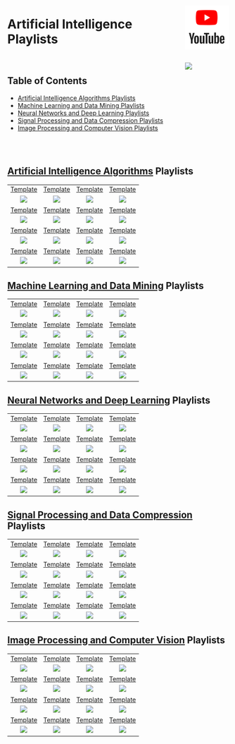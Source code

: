 <img align="right" width="100" src="/logos/youtube.jpg"></img>

# Artificial Intelligence Playlists

<br>
<img align="right" width="100" src="https://github.com/cs-MohamedAyman/cs-MohamedAyman/blob/main/repos-icons/agenda.jpg">

## Table of Contents
  * [Artificial Intelligence Algorithms Playlists](#Artificial-Intelligence-Algorithms-Playlists)
  * [Machine Learning and Data Mining Playlists](#Machine-Learning-and-Data-Mining-Playlists)
  * [Neural Networks and Deep Learning Playlists](#Neural-Networks-and-Deep-Learning-Playlists)
  * [Signal Processing and Data Compression Playlists](#Signal-Processing-and-Data-Compression-Playlists)
  * [Image Processing and Computer Vision Playlists](#Image-Processing-and-Computer-Vision-Playlists)

<br><br>

## [Artificial Intelligence Algorithms](/Artificial-Intelligence/Artificial-Intelligence-Algorithms/README.md) Playlists

<table>
    <tbody>
        <tr>
<td align="center" width="25%"><a href="/Artificial-Intelligence/Artificial-Intelligence-Algorithms/README.md">Template</a></td>
<td align="center" width="25%"><a href="/Artificial-Intelligence/Artificial-Intelligence-Algorithms/README.md">Template</a></td>
<td align="center" width="25%"><a href="/Artificial-Intelligence/Artificial-Intelligence-Algorithms/README.md">Template</a></td>
<td align="center" width="25%"><a href="/Artificial-Intelligence/Artificial-Intelligence-Algorithms/README.md">Template</a></td>
        </tr>
        <tr>
<td align="center" width="25%"><img src="/logos/image.jpg" width="80%"></img></td>
<td align="center" width="25%"><img src="/logos/image.jpg" width="80%"></img></td>
<td align="center" width="25%"><img src="/logos/image.jpg" width="80%"></img></td>
<td align="center" width="25%"><img src="/logos/image.jpg" width="80%"></img></td>
        </tr>
        <tr>
<td align="center" width="25%"><a href="/Artificial-Intelligence/Artificial-Intelligence-Algorithms/README.md">Template</a></td>
<td align="center" width="25%"><a href="/Artificial-Intelligence/Artificial-Intelligence-Algorithms/README.md">Template</a></td>
<td align="center" width="25%"><a href="/Artificial-Intelligence/Artificial-Intelligence-Algorithms/README.md">Template</a></td>
<td align="center" width="25%"><a href="/Artificial-Intelligence/Artificial-Intelligence-Algorithms/README.md">Template</a></td>
        </tr>
        <tr>
<td align="center" width="25%"><img src="/logos/image.jpg" width="80%"></img></td>
<td align="center" width="25%"><img src="/logos/image.jpg" width="80%"></img></td>
<td align="center" width="25%"><img src="/logos/image.jpg" width="80%"></img></td>
<td align="center" width="25%"><img src="/logos/image.jpg" width="80%"></img></td>
        </tr>
        <tr>
<td align="center" width="25%"><a href="/Artificial-Intelligence/Artificial-Intelligence-Algorithms/README.md">Template</a></td>
<td align="center" width="25%"><a href="/Artificial-Intelligence/Artificial-Intelligence-Algorithms/README.md">Template</a></td>
<td align="center" width="25%"><a href="/Artificial-Intelligence/Artificial-Intelligence-Algorithms/README.md">Template</a></td>
<td align="center" width="25%"><a href="/Artificial-Intelligence/Artificial-Intelligence-Algorithms/README.md">Template</a></td>
        </tr>
        <tr>
<td align="center" width="25%"><img src="/logos/image.jpg" width="80%"></img></td>
<td align="center" width="25%"><img src="/logos/image.jpg" width="80%"></img></td>
<td align="center" width="25%"><img src="/logos/image.jpg" width="80%"></img></td>
<td align="center" width="25%"><img src="/logos/image.jpg" width="80%"></img></td>
        </tr>
        <tr>
<td align="center" width="25%"><a href="/Artificial-Intelligence/Artificial-Intelligence-Algorithms/README.md">Template</a></td>
<td align="center" width="25%"><a href="/Artificial-Intelligence/Artificial-Intelligence-Algorithms/README.md">Template</a></td>
<td align="center" width="25%"><a href="/Artificial-Intelligence/Artificial-Intelligence-Algorithms/README.md">Template</a></td>
<td align="center" width="25%"><a href="/Artificial-Intelligence/Artificial-Intelligence-Algorithms/README.md">Template</a></td>
        </tr>
        <tr>
<td align="center" width="25%"><img src="/logos/image.jpg" width="80%"></img></td>
<td align="center" width="25%"><img src="/logos/image.jpg" width="80%"></img></td>
<td align="center" width="25%"><img src="/logos/image.jpg" width="80%"></img></td>
<td align="center" width="25%"><img src="/logos/image.jpg" width="80%"></img></td>
        </tr>
    </tbody>
</table>

## [Machine Learning and Data Mining](/Artificial-Intelligence/Machine-Learning-and-Data-Mining/README.md) Playlists

<table>
    <tbody>
        <tr>
<td align="center" width="25%"><a href="/Artificial-Intelligence/Machine-Learning-and-Data-Mining/README.md">Template</a></td>
<td align="center" width="25%"><a href="/Artificial-Intelligence/Machine-Learning-and-Data-Mining/README.md">Template</a></td>
<td align="center" width="25%"><a href="/Artificial-Intelligence/Machine-Learning-and-Data-Mining/README.md">Template</a></td>
<td align="center" width="25%"><a href="/Artificial-Intelligence/Machine-Learning-and-Data-Mining/README.md">Template</a></td>
        </tr>
        <tr>
<td align="center" width="25%"><img src="/logos/image.jpg" width="80%"></img></td>
<td align="center" width="25%"><img src="/logos/image.jpg" width="80%"></img></td>
<td align="center" width="25%"><img src="/logos/image.jpg" width="80%"></img></td>
<td align="center" width="25%"><img src="/logos/image.jpg" width="80%"></img></td>
        </tr>
        <tr>
<td align="center" width="25%"><a href="/Artificial-Intelligence/Machine-Learning-and-Data-Mining/README.md">Template</a></td>
<td align="center" width="25%"><a href="/Artificial-Intelligence/Machine-Learning-and-Data-Mining/README.md">Template</a></td>
<td align="center" width="25%"><a href="/Artificial-Intelligence/Machine-Learning-and-Data-Mining/README.md">Template</a></td>
<td align="center" width="25%"><a href="/Artificial-Intelligence/Machine-Learning-and-Data-Mining/README.md">Template</a></td>
        </tr>
        <tr>
<td align="center" width="25%"><img src="/logos/image.jpg" width="80%"></img></td>
<td align="center" width="25%"><img src="/logos/image.jpg" width="80%"></img></td>
<td align="center" width="25%"><img src="/logos/image.jpg" width="80%"></img></td>
<td align="center" width="25%"><img src="/logos/image.jpg" width="80%"></img></td>
        </tr>
        <tr>
<td align="center" width="25%"><a href="/Artificial-Intelligence/Machine-Learning-and-Data-Mining/README.md">Template</a></td>
<td align="center" width="25%"><a href="/Artificial-Intelligence/Machine-Learning-and-Data-Mining/README.md">Template</a></td>
<td align="center" width="25%"><a href="/Artificial-Intelligence/Machine-Learning-and-Data-Mining/README.md">Template</a></td>
<td align="center" width="25%"><a href="/Artificial-Intelligence/Machine-Learning-and-Data-Mining/README.md">Template</a></td>
        </tr>
        <tr>
<td align="center" width="25%"><img src="/logos/image.jpg" width="80%"></img></td>
<td align="center" width="25%"><img src="/logos/image.jpg" width="80%"></img></td>
<td align="center" width="25%"><img src="/logos/image.jpg" width="80%"></img></td>
<td align="center" width="25%"><img src="/logos/image.jpg" width="80%"></img></td>
        </tr>
        <tr>
<td align="center" width="25%"><a href="/Artificial-Intelligence/Machine-Learning-and-Data-Mining/README.md">Template</a></td>
<td align="center" width="25%"><a href="/Artificial-Intelligence/Machine-Learning-and-Data-Mining/README.md">Template</a></td>
<td align="center" width="25%"><a href="/Artificial-Intelligence/Machine-Learning-and-Data-Mining/README.md">Template</a></td>
<td align="center" width="25%"><a href="/Artificial-Intelligence/Machine-Learning-and-Data-Mining/README.md">Template</a></td>
        </tr>
        <tr>
<td align="center" width="25%"><img src="/logos/image.jpg" width="80%"></img></td>
<td align="center" width="25%"><img src="/logos/image.jpg" width="80%"></img></td>
<td align="center" width="25%"><img src="/logos/image.jpg" width="80%"></img></td>
<td align="center" width="25%"><img src="/logos/image.jpg" width="80%"></img></td>
        </tr>
    </tbody>
</table>

## [Neural Networks and Deep Learning](/Artificial-Intelligence/Neural-Networks-and-Deep-Learning/README.md) Playlists

<table>
    <tbody>
        <tr>
<td align="center" width="25%"><a href="/Artificial-Intelligence/Neural-Networks-and-Deep-Learning/README.md">Template</a></td>
<td align="center" width="25%"><a href="/Artificial-Intelligence/Neural-Networks-and-Deep-Learning/README.md">Template</a></td>
<td align="center" width="25%"><a href="/Artificial-Intelligence/Neural-Networks-and-Deep-Learning/README.md">Template</a></td>
<td align="center" width="25%"><a href="/Artificial-Intelligence/Neural-Networks-and-Deep-Learning/README.md">Template</a></td>
        </tr>
        <tr>
<td align="center" width="25%"><img src="/logos/image.jpg" width="80%"></img></td>
<td align="center" width="25%"><img src="/logos/image.jpg" width="80%"></img></td>
<td align="center" width="25%"><img src="/logos/image.jpg" width="80%"></img></td>
<td align="center" width="25%"><img src="/logos/image.jpg" width="80%"></img></td>
        </tr>
        <tr>
<td align="center" width="25%"><a href="/Artificial-Intelligence/Neural-Networks-and-Deep-Learning/README.md">Template</a></td>
<td align="center" width="25%"><a href="/Artificial-Intelligence/Neural-Networks-and-Deep-Learning/README.md">Template</a></td>
<td align="center" width="25%"><a href="/Artificial-Intelligence/Neural-Networks-and-Deep-Learning/README.md">Template</a></td>
<td align="center" width="25%"><a href="/Artificial-Intelligence/Neural-Networks-and-Deep-Learning/README.md">Template</a></td>
        </tr>
        <tr>
<td align="center" width="25%"><img src="/logos/image.jpg" width="80%"></img></td>
<td align="center" width="25%"><img src="/logos/image.jpg" width="80%"></img></td>
<td align="center" width="25%"><img src="/logos/image.jpg" width="80%"></img></td>
<td align="center" width="25%"><img src="/logos/image.jpg" width="80%"></img></td>
        </tr>
        <tr>
<td align="center" width="25%"><a href="/Artificial-Intelligence/Neural-Networks-and-Deep-Learning/README.md">Template</a></td>
<td align="center" width="25%"><a href="/Artificial-Intelligence/Neural-Networks-and-Deep-Learning/README.md">Template</a></td>
<td align="center" width="25%"><a href="/Artificial-Intelligence/Neural-Networks-and-Deep-Learning/README.md">Template</a></td>
<td align="center" width="25%"><a href="/Artificial-Intelligence/Neural-Networks-and-Deep-Learning/README.md">Template</a></td>
        </tr>
        <tr>
<td align="center" width="25%"><img src="/logos/image.jpg" width="80%"></img></td>
<td align="center" width="25%"><img src="/logos/image.jpg" width="80%"></img></td>
<td align="center" width="25%"><img src="/logos/image.jpg" width="80%"></img></td>
<td align="center" width="25%"><img src="/logos/image.jpg" width="80%"></img></td>
        </tr>
        <tr>
<td align="center" width="25%"><a href="/Artificial-Intelligence/Neural-Networks-and-Deep-Learning/README.md">Template</a></td>
<td align="center" width="25%"><a href="/Artificial-Intelligence/Neural-Networks-and-Deep-Learning/README.md">Template</a></td>
<td align="center" width="25%"><a href="/Artificial-Intelligence/Neural-Networks-and-Deep-Learning/README.md">Template</a></td>
<td align="center" width="25%"><a href="/Artificial-Intelligence/Neural-Networks-and-Deep-Learning/README.md">Template</a></td>
        </tr>
        <tr>
<td align="center" width="25%"><img src="/logos/image.jpg" width="80%"></img></td>
<td align="center" width="25%"><img src="/logos/image.jpg" width="80%"></img></td>
<td align="center" width="25%"><img src="/logos/image.jpg" width="80%"></img></td>
<td align="center" width="25%"><img src="/logos/image.jpg" width="80%"></img></td>
        </tr>
    </tbody>
</table>

## [Signal Processing and Data Compression](/Artificial-Intelligence/Signal-Processing-and-Data-Compression/README.md) Playlists

<table>
    <tbody>
        <tr>
<td align="center" width="25%"><a href="/Artificial-Intelligence/Signal-Processing-and-Data-Compression/README.md">Template</a></td>
<td align="center" width="25%"><a href="/Artificial-Intelligence/Signal-Processing-and-Data-Compression/README.md">Template</a></td>
<td align="center" width="25%"><a href="/Artificial-Intelligence/Signal-Processing-and-Data-Compression/README.md">Template</a></td>
<td align="center" width="25%"><a href="/Artificial-Intelligence/Signal-Processing-and-Data-Compression/README.md">Template</a></td>
        </tr>
        <tr>
<td align="center" width="25%"><img src="/logos/image.jpg" width="80%"></img></td>
<td align="center" width="25%"><img src="/logos/image.jpg" width="80%"></img></td>
<td align="center" width="25%"><img src="/logos/image.jpg" width="80%"></img></td>
<td align="center" width="25%"><img src="/logos/image.jpg" width="80%"></img></td>
        </tr>
        <tr>
<td align="center" width="25%"><a href="/Artificial-Intelligence/Signal-Processing-and-Data-Compression/README.md">Template</a></td>
<td align="center" width="25%"><a href="/Artificial-Intelligence/Signal-Processing-and-Data-Compression/README.md">Template</a></td>
<td align="center" width="25%"><a href="/Artificial-Intelligence/Signal-Processing-and-Data-Compression/README.md">Template</a></td>
<td align="center" width="25%"><a href="/Artificial-Intelligence/Signal-Processing-and-Data-Compression/README.md">Template</a></td>
        </tr>
        <tr>
<td align="center" width="25%"><img src="/logos/image.jpg" width="80%"></img></td>
<td align="center" width="25%"><img src="/logos/image.jpg" width="80%"></img></td>
<td align="center" width="25%"><img src="/logos/image.jpg" width="80%"></img></td>
<td align="center" width="25%"><img src="/logos/image.jpg" width="80%"></img></td>
        </tr>
        <tr>
<td align="center" width="25%"><a href="/Artificial-Intelligence/Signal-Processing-and-Data-Compression/README.md">Template</a></td>
<td align="center" width="25%"><a href="/Artificial-Intelligence/Signal-Processing-and-Data-Compression/README.md">Template</a></td>
<td align="center" width="25%"><a href="/Artificial-Intelligence/Signal-Processing-and-Data-Compression/README.md">Template</a></td>
<td align="center" width="25%"><a href="/Artificial-Intelligence/Signal-Processing-and-Data-Compression/README.md">Template</a></td>
        </tr>
        <tr>
<td align="center" width="25%"><img src="/logos/image.jpg" width="80%"></img></td>
<td align="center" width="25%"><img src="/logos/image.jpg" width="80%"></img></td>
<td align="center" width="25%"><img src="/logos/image.jpg" width="80%"></img></td>
<td align="center" width="25%"><img src="/logos/image.jpg" width="80%"></img></td>
        </tr>
        <tr>
<td align="center" width="25%"><a href="/Artificial-Intelligence/Signal-Processing-and-Data-Compression/README.md">Template</a></td>
<td align="center" width="25%"><a href="/Artificial-Intelligence/Signal-Processing-and-Data-Compression/README.md">Template</a></td>
<td align="center" width="25%"><a href="/Artificial-Intelligence/Signal-Processing-and-Data-Compression/README.md">Template</a></td>
<td align="center" width="25%"><a href="/Artificial-Intelligence/Signal-Processing-and-Data-Compression/README.md">Template</a></td>
        </tr>
        <tr>
<td align="center" width="25%"><img src="/logos/image.jpg" width="80%"></img></td>
<td align="center" width="25%"><img src="/logos/image.jpg" width="80%"></img></td>
<td align="center" width="25%"><img src="/logos/image.jpg" width="80%"></img></td>
<td align="center" width="25%"><img src="/logos/image.jpg" width="80%"></img></td>
        </tr>
    </tbody>
</table>

## [Image Processing and Computer Vision](/Artificial-Intelligence/Image-Processing-and-Computer-Vision/README.md) Playlists

<table>
    <tbody>
        <tr>
<td align="center" width="25%"><a href="/Artificial-Intelligence/Image-Processing-and-Computer-Vision/README.md">Template</a></td>
<td align="center" width="25%"><a href="/Artificial-Intelligence/Image-Processing-and-Computer-Vision/README.md">Template</a></td>
<td align="center" width="25%"><a href="/Artificial-Intelligence/Image-Processing-and-Computer-Vision/README.md">Template</a></td>
<td align="center" width="25%"><a href="/Artificial-Intelligence/Image-Processing-and-Computer-Vision/README.md">Template</a></td>
        </tr>
        <tr>
<td align="center" width="25%"><img src="/logos/image.jpg" width="80%"></img></td>
<td align="center" width="25%"><img src="/logos/image.jpg" width="80%"></img></td>
<td align="center" width="25%"><img src="/logos/image.jpg" width="80%"></img></td>
<td align="center" width="25%"><img src="/logos/image.jpg" width="80%"></img></td>
        </tr>
        <tr>
<td align="center" width="25%"><a href="/Artificial-Intelligence/Image-Processing-and-Computer-Vision/README.md">Template</a></td>
<td align="center" width="25%"><a href="/Artificial-Intelligence/Image-Processing-and-Computer-Vision/README.md">Template</a></td>
<td align="center" width="25%"><a href="/Artificial-Intelligence/Image-Processing-and-Computer-Vision/README.md">Template</a></td>
<td align="center" width="25%"><a href="/Artificial-Intelligence/Image-Processing-and-Computer-Vision/README.md">Template</a></td>
        </tr>
        <tr>
<td align="center" width="25%"><img src="/logos/image.jpg" width="80%"></img></td>
<td align="center" width="25%"><img src="/logos/image.jpg" width="80%"></img></td>
<td align="center" width="25%"><img src="/logos/image.jpg" width="80%"></img></td>
<td align="center" width="25%"><img src="/logos/image.jpg" width="80%"></img></td>
        </tr>
        <tr>
<td align="center" width="25%"><a href="/Artificial-Intelligence/Image-Processing-and-Computer-Vision/README.md">Template</a></td>
<td align="center" width="25%"><a href="/Artificial-Intelligence/Image-Processing-and-Computer-Vision/README.md">Template</a></td>
<td align="center" width="25%"><a href="/Artificial-Intelligence/Image-Processing-and-Computer-Vision/README.md">Template</a></td>
<td align="center" width="25%"><a href="/Artificial-Intelligence/Image-Processing-and-Computer-Vision/README.md">Template</a></td>
        </tr>
        <tr>
<td align="center" width="25%"><img src="/logos/image.jpg" width="80%"></img></td>
<td align="center" width="25%"><img src="/logos/image.jpg" width="80%"></img></td>
<td align="center" width="25%"><img src="/logos/image.jpg" width="80%"></img></td>
<td align="center" width="25%"><img src="/logos/image.jpg" width="80%"></img></td>
        </tr>
        <tr>
<td align="center" width="25%"><a href="/Artificial-Intelligence/Image-Processing-and-Computer-Vision/README.md">Template</a></td>
<td align="center" width="25%"><a href="/Artificial-Intelligence/Image-Processing-and-Computer-Vision/README.md">Template</a></td>
<td align="center" width="25%"><a href="/Artificial-Intelligence/Image-Processing-and-Computer-Vision/README.md">Template</a></td>
<td align="center" width="25%"><a href="/Artificial-Intelligence/Image-Processing-and-Computer-Vision/README.md">Template</a></td>
        </tr>
        <tr>
<td align="center" width="25%"><img src="/logos/image.jpg" width="80%"></img></td>
<td align="center" width="25%"><img src="/logos/image.jpg" width="80%"></img></td>
<td align="center" width="25%"><img src="/logos/image.jpg" width="80%"></img></td>
<td align="center" width="25%"><img src="/logos/image.jpg" width="80%"></img></td>
        </tr>
    </tbody>
</table>
